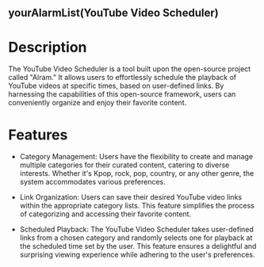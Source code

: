 ## yourAlarmList(YouTube Video Scheduler)

# Description
The YouTube Video Scheduler is a tool built upon the open-source project called "Alram." It allows users to effortlessly schedule the playback of YouTube videos at specific times, based on user-defined links. By harnessing the capabilities of this open-source framework, users can conveniently organize and enjoy their favorite content.

# Features
- Category Management: Users have the flexibility to create and manage multiple categories for their curated content, catering to diverse interests. Whether it's Kpop, rock, pop, country, or any other genre, the system accommodates various preferences.

- Link Organization: Users can save their desired YouTube video links within the appropriate category lists. This feature simplifies the process of categorizing and accessing their favorite content.

- Scheduled Playback: The YouTube Video Scheduler takes user-defined links from a chosen category and randomly selects one for playback at the scheduled time set by the user. This feature ensures a delightful and surprising viewing experience while adhering to the user's preferences.
